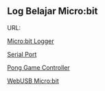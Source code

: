 ## Log Belajar Micro:bit 

URL: 

[Micro:bit Logger](http://www.suppertime.co.uk/blogmywiki/2016/06/microbit-logger/)

[Serial Port](https://support.microbit.org/support/solutions/articles/19000022103-outputing-serial-data-from-the-micro-bit-to-a-computer)

[Pong Game Controller](https://www.svetprogramiranja.com/processing_and_microbit.html)

[WebUSB Micro:bit](https://github.com/nkymut/microbit-webusb-p5js/tree/master)
